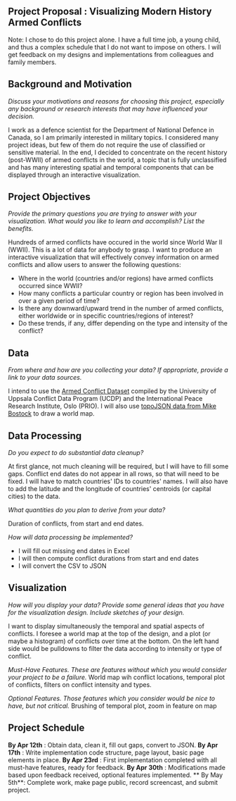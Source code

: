 **Project Proposal : Visualizing Modern History Armed Conflicts**
-----------------------------

Note: I chose to do this project alone.  I have a full time job, a young child, and thus a complex schedule that I do not want to impose on others.  I will get feedback on my designs and implementations from colleagues and family members.

**Background and Motivation**
-----------------------------
*Discuss your motivations and reasons for choosing this project, especially any background or research interests that may have influenced your decision.*

I work as a defence scientist for the Department of National Defence in Canada, so I am primarily interested in  military topics. I considered many project ideas, but few of them do not require the use of classified or sensitive material.  In the end, I decided to concentrate on the recent history (post-WWII) of armed conflicts in the world, a topic that is fully unclassified and has many interesting spatial and temporal components that can be displayed through an interactive visualization.


**Project Objectives**
---------------------
*Provide the primary questions you are trying to answer with your visualization. What would you like to learn and accomplish? List the benefits.*

Hundreds of armed conflicts have occured in the world since World War II (WWII).  This is a lot of data for anybody to grasp.  I want to produce an interactive visualization that will effectively convey information on armed conflicts and allow users to answer the following questions:
* Where in the world (countries and/or regions) have armed conflicts occurred since WWII?
* How many conflicts a particular country or region has been involved in over a given period of time?
* Is there any downward/upward trend in the number of armed conflicts, either  worldwide or in specific countries/regions of interest?
* Do these trends, if any, differ depending on the type and intensity of the conflict?


**Data**
---------
*From where and how are you collecting your data? If appropriate, provide a link to your data sources.*

I intend to use the [Armed Conflict Dataset](http://www.pcr.uu.se/research/ucdp/datasets/ucdp_prio_armed_conflict_dataset/) compiled by the University of Uppsala Conflict Data Program (UCDP) and the International Peace Research Institute, Oslo (PRIO).  I will also use [topoJSON data from Mike Bostock](https://github.com/mbostock/topojson/tree/master/examples) to draw a world map.

**Data Processing**
-------------------
*Do you expect to do substantial data cleanup?*

At first glance, not much cleaning will be required, but I will have to fill some gaps.  Conflict end dates do not appear in all rows, so that will need to be fixed.  I will have to match countries' IDs to countries' names.  I will also have to add the latitude and the longitude of countries' centroids (or capital cities) to the data.

*What quantities do you plan to derive from your data?*

Duration of conflicts, from start and end dates.

*How will data processing be implemented?*

* I will fill out missing end dates in Excel
* I will then compute conflict durations from start and end dates
* I will convert the CSV to JSON


**Visualization**
------------------
*How will you display your data? Provide some general ideas that you have for the visualization design. Include sketches of your design.*

I want to display simultaneously the temporal and spatial aspects of conflicts.  I foresee a world map at the top of the design, and a plot (or maybe a histogram) of conflicts over time at the bottom.  On the left hand side would be pulldowns to filter the data according to intensity or type of conflict.

*Must-Have Features. These are features without which you would consider your project to be a failure.*
World map wih conflict locations, temporal plot of conflicts, filters on conflict intensity and types.

*Optional Features. Those features which you consider would be nice to have, but not critical.*
Brushing of temporal plot, zoom in feature on map

**Project Schedule**
-------------------
**By Apr 12th** : Obtain data, clean it, fill out gaps, convert to JSON.
**By Apr 17th** : Write implementation code structure, page layout, basic page elements in place.
**By Apr 23rd** : First implementation completed with all must-have features, ready for feedback.
**By Apr 30th** : Modifications made based upon feedback received, optional features implemented.
** By May 5th**:  Complete work, make page public, record screencast, and submit project.